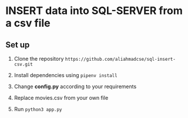 # INSERT data into SQL-SERVER from a csv file

## Set up

1. Clone the repository `https://github.com/aliahmadcse/sql-insert-csv.git`

2. Install dependencies using `pipenv install`

3. Change **config.py** according to your requirements

4. Replace movies.csv from your own file

5. Run `python3 app.py`

